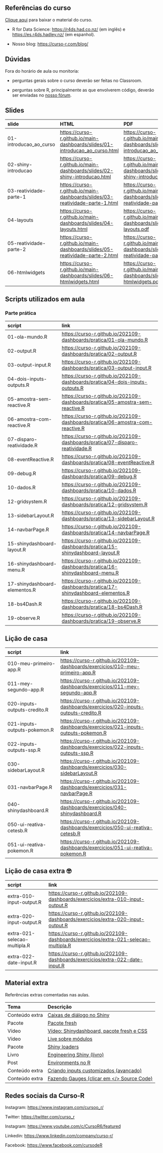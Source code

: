 
<!-- README.md is generated from README.Rmd. Please edit that file -->

## Referências do curso

[Clique
aqui](https://github.com/curso-r/main-dashboards/raw/master/material_do_curso.zip)
para baixar o material do curso.

-   R for Data Science: <https://r4ds.had.co.nz/> (em inglês) e
    <https://es.r4ds.hadley.nz/> (em espanhol).

-   Nosso blog: <https://curso-r.com/blog/>

## Dúvidas

Fora do horário de aula ou monitoria:

-   perguntas gerais sobre o curso deverão ser feitas no Classroom.

-   perguntas sobre R, principalmente as que envolverem código, deverão
    ser enviadas no [nosso fórum](https://discourse.curso-r.com/).

## Slides

| slide                    | HTML                                                                           | PDF                                                                           |
|:-------------------------|:-------------------------------------------------------------------------------|:------------------------------------------------------------------------------|
| 01-introducao\_ao\_curso | <https://curso-r.github.io/main-dashboards/slides/01-introducao_ao_curso.html> | <https://curso-r.github.io/main-dashboards/slides/01-introducao_ao_curso.pdf> |
| 02-shiny-introducao      | <https://curso-r.github.io/main-dashboards/slides/02-shiny-introducao.html>    | <https://curso-r.github.io/main-dashboards/slides/02-shiny-introducao.pdf>    |
| 03-reatividade-parte-1   | <https://curso-r.github.io/main-dashboards/slides/03-reatividade-parte-1.html> | <https://curso-r.github.io/main-dashboards/slides/03-reatividade-parte-1.pdf> |
| 04-layouts               | <https://curso-r.github.io/main-dashboards/slides/04-layouts.html>             | <https://curso-r.github.io/main-dashboards/slides/04-layouts.pdf>             |
| 05-reatividade-parte-2   | <https://curso-r.github.io/main-dashboards/slides/05-reatividade-parte-2.html> | <https://curso-r.github.io/main-dashboards/slides/05-reatividade-parte-2.pdf> |
| 06-htmlwidgets           | <https://curso-r.github.io/main-dashboards/slides/06-htmlwidgets.html>         | <https://curso-r.github.io/main-dashboards/slides/06-htmlwidgets.pdf>         |

## Scripts utilizados em aula

### Parte prática

| script                        | link                                                                                |
|:------------------------------|:------------------------------------------------------------------------------------|
| 01-ola-mundo.R                | <https://curso-r.github.io/202109-dashboards/pratica/01-ola-mundo.R>                |
| 02-output.R                   | <https://curso-r.github.io/202109-dashboards/pratica/02-output.R>                   |
| 03-output-input.R             | <https://curso-r.github.io/202109-dashboards/pratica/03-output-input.R>             |
| 04-dois-inputs-outputs.R      | <https://curso-r.github.io/202109-dashboards/pratica/04-dois-inputs-outputs.R>      |
| 05-amostra-sem-reactive.R     | <https://curso-r.github.io/202109-dashboards/pratica/05-amostra-sem-reactive.R>     |
| 06-amostra-com-reactive.R     | <https://curso-r.github.io/202109-dashboards/pratica/06-amostra-com-reactive.R>     |
| 07-disparo-reatividade.R      | <https://curso-r.github.io/202109-dashboards/pratica/07-disparo-reatividade.R>      |
| 08-eventReactive.R            | <https://curso-r.github.io/202109-dashboards/pratica/08-eventReactive.R>            |
| 09-debug.R                    | <https://curso-r.github.io/202109-dashboards/pratica/09-debug.R>                    |
| 10-dados.R                    | <https://curso-r.github.io/202109-dashboards/pratica/10-dados.R>                    |
| 12-gridsystem.R               | <https://curso-r.github.io/202109-dashboards/pratica/12-gridsystem.R>               |
| 13-sidebarLayout.R            | <https://curso-r.github.io/202109-dashboards/pratica/13-sidebarLayout.R>            |
| 14-navbarPage.R               | <https://curso-r.github.io/202109-dashboards/pratica/14-navbarPage.R>               |
| 15-shinydashboard-layout.R    | <https://curso-r.github.io/202109-dashboards/pratica/15-shinydashboard-layout.R>    |
| 16-shinydashboard-menu.R      | <https://curso-r.github.io/202109-dashboards/pratica/16-shinydashboard-menu.R>      |
| 17-shinydashboard-elementos.R | <https://curso-r.github.io/202109-dashboards/pratica/17-shinydashboard-elementos.R> |
| 18-bs4Dash.R                  | <https://curso-r.github.io/202109-dashboards/pratica/18-bs4Dash.R>                  |
| 19-observe.R                  | <https://curso-r.github.io/202109-dashboards/pratica/19-observe.R>                  |

## Lição de casa

| script                       | link                                                                                  |
|:-----------------------------|:--------------------------------------------------------------------------------------|
| 010-meu-primeiro-app.R       | <https://curso-r.github.io/202109-dashboards/exercicios/010-meu-primeiro-app.R>       |
| 011-mey-segundo-app.R        | <https://curso-r.github.io/202109-dashboards/exercicios/011-mey-segundo-app.R>        |
| 020-inputs-outputs-credito.R | <https://curso-r.github.io/202109-dashboards/exercicios/020-inputs-outputs-credito.R> |
| 021-inputs-outputs-pokemon.R | <https://curso-r.github.io/202109-dashboards/exercicios/021-inputs-outputs-pokemon.R> |
| 022-inputs-outputs-ssp.R     | <https://curso-r.github.io/202109-dashboards/exercicios/022-inputs-outputs-ssp.R>     |
| 030-sidebarLayout.R          | <https://curso-r.github.io/202109-dashboards/exercicios/030-sidebarLayout.R>          |
| 031-navbarPage.R             | <https://curso-r.github.io/202109-dashboards/exercicios/031-navbarPage.R>             |
| 040-shinydashboard.R         | <https://curso-r.github.io/202109-dashboards/exercicios/040-shinydashboard.R>         |
| 050-ui-reativa-cetesb.R      | <https://curso-r.github.io/202109-dashboards/exercicios/050-ui-reativa-cetesb.R>      |
| 051-ui-reativa-pokemon.R     | <https://curso-r.github.io/202109-dashboards/exercicios/051-ui-reativa-pokemon.R>     |

## Lição de casa extra 🤓

| script                       | link                                                                                  |
|:-----------------------------|:--------------------------------------------------------------------------------------|
| extra-010-input-output.R     | <https://curso-r.github.io/202109-dashboards/exercicios/extra-010-input-output.R>     |
| extra-020-input-output.R     | <https://curso-r.github.io/202109-dashboards/exercicios/extra-020-input-output.R>     |
| extra-021-selecao-multipla.R | <https://curso-r.github.io/202109-dashboards/exercicios/extra-021-selecao-multipla.R> |
| extra-022-date-input.R       | <https://curso-r.github.io/202109-dashboards/exercicios/extra-022-date-input.R>       |

## Material extra

Referências extras comentadas nas aulas.

| Tema           | Descrição                                                                                         |
|:---------------|:--------------------------------------------------------------------------------------------------|
| Conteúdo extra | [Caixas de diálogo no Shiny](https://shiny.rstudio.com/articles/modal-dialogs.html)               |
| Pacote         | [Pacote fresh](https://github.com/dreamRs/fresh)                                                  |
| Vídeo          | [Vídeo: Shinydashboard, pacote fresh e CSS](https://www.youtube.com/watch?v=s9GKim52E4k)          |
| Vídeo          | [Live sobre módulos](https://www.youtube.com/watch?v=xp5aMvwqEMY&ab_channel=Curso-R)              |
| Pacote         | [Shiny loaders](https://github.com/daattali/shinycssloaders)                                      |
| Livro          | [Engineering Shiny (livro)](https://engineering-shiny.org/)                                       |
| Post           | [Environments no R](https://blog.curso-r.com/posts/2017-06-19-environments)                       |
| Conteúdo extra | [Criando inputs customizados (avançado)](https://shiny.rstudio.com/articles/building-inputs.html) |
| Conteúdo extra | [Fazendo Gauges (clicar em &lt;/&gt; Source Code)](https://gallery.shinyapps.io/cran-gauge/)      |

## Redes sociais da Curso-R

Instagram: <https://www.instagram.com/cursoo_r/>

Twitter: <https://twitter.com/curso_r>

Instagram: <https://www.youtube.com/c/CursoR6/featured>

Linkedin: <https://www.linkedin.com/company/curso-r/>

Facebook: <https://www.facebook.com/cursodeR>
